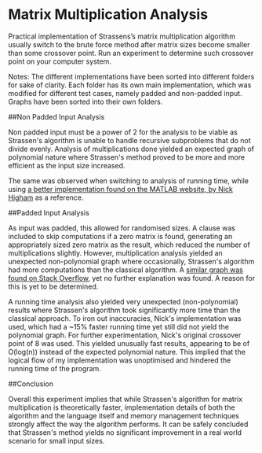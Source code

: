 # Matrix Multiplication Analysis

Practical implementation of Strassens’s matrix multiplication algorithm  usually switch to the brute force method after matrix sizes become smaller than some crossover point. Run an experiment to determine such crossover point on your computer system.


Notes: The different implementations have been sorted into different folders for sake of clarity. Each folder has its own main implementation, which was modified for different test cases, namely padded and non-padded input. Graphs have been sorted into their own folders.

##Non Padded Input Analysis

Non padded input must be a power of 2 for the analysis to be viable as Strassen's algorithm is unable to handle recursive subproblems that do not divide evenly. Analysis of multiplications done yielded an expected graph of polynomial nature where Strassen's method proved to be more and more efficient as the input size increased.

The same was observed when switching to analysis of running time, while using [a better implementation found on the MATLAB website, by Nick Higham](https://in.mathworks.com/matlabcentral/fileexchange/2360-the-matrix-computation-toolbox?focused=5041535&tab=function&requestedDomain=true) as a reference.


##Padded Input Analysis

As input was padded, this allowed for randomised sizes.  A clause was included to skip computations if a zero matrix is found, generating an appropriately sized zero matrix as the result, which reduced the number of multiplications slightly. However, multiplication analysis yielded an unexpected non-polynomial graph where occasionally, Strassen's algorithm had more computations than the classical algorithm. A [similar graph was found on Stack Overflow](https://stackoverflow.com/questions/4304600/matrix-multiplication-strassen-vs-standard), yet no further explanation was found. A reason for this is yet to be determined.

A running time analysis also yielded very unexpected (non-polynomial) results where Strassen's algorithm took significantly more time than the classical approach. To iron out inaccuracies, Nick's implementation was used, which had a ~15% faster running time yet still did not yield the polynomial graph. For further experimentation, Nick's original crossover point of 8 was used. This yielded unusually fast results, appearing to be of O(log(n)) instead of the expected polynomial nature. This implied that the logical flow of my implementation was unoptimised and hindered the running time of the program.


##Conclusion

Overall this experiment implies that while Strassen's algorithm for matrix multiplication is theoretically faster, implementation details of both the algorithm and the language itself and memory management techniques strongly affect the way the algorithm performs. It can be safely concluded that Strassen's method yields no significant improvement in a real world scenario for small input sizes.
